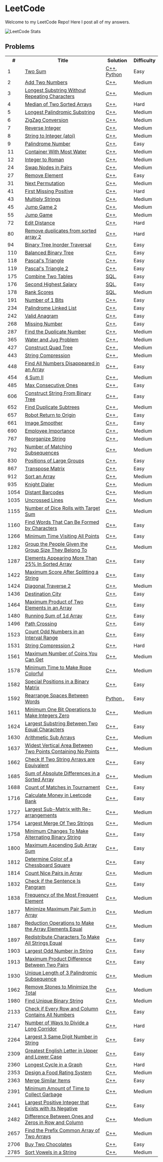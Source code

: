 # LeetCode

Welcome to my LeetCode Repo! Here I post all of my answers.

![LeetCode Stats](https://leetcard.jacoblin.cool/kmdude1000?ext=heatmap)

## Problems

<table width="300">
    <tr>
        <th> # </th>
        <th> Title </th>
        <th> Solution </th>
        <th> Difficulty </th>
    </tr>
    <tr>
        <td> 1 </td>
        <td><a href="https://leetcode.com/problems/two-sum">Two Sum</a></td>
        <td>
            <a href="./algorithms/cpp/two_sum/two_sum.cpp">C++</a>, 
            <a href="./algorithms/python/two_sum/two_sum.py">Python</a>
        </td>
        <td>Easy</td>
    </tr>
    <tr>
        <td> 2 </td>
        <td>
            <a href="https://leetcode.com/problems/add-two-numbers">Add Two Numbers</a>
        </td>
        <td>
            <a href="./algorithms/cpp/add_two_numbers/add_two_numbers.cpp">C++</a>, 
        </td>
        <td>Medium</td> 
    </tr>
    <tr>
        <td>3</td>
        <td>
            <a href="https://leetcode.com/problems/longest-substring-without-repeating-characters">
                Longest Substring Without Repeating Characters
            </a>
        </td>
        <td>
            <a href="./algorithms/cpp/length_of_longest_substring/length_of_longest_substring.cpp">C++</a>,
        </td>
        <td>Medium</td>
    </tr>
    <tr>
        <td>4</td>
        <td>
            <a href="https://leetcode.com/problems/median-of-two-sorted-arrays">
                Median of Two Sorted Arrays
            </a>
        </td>
        <td>
            <a href="./algorithms/cpp/median_of_two_sorted_arrays/median_of_two_sorted_arrays.cpp">C++</a>,
        </td>
        <td>Hard</td>
    </tr>
    <tr>
        <td>5</td>
        <td>
            <a href="https://leetcode.com/problems/longest-palindromic-substring">
                Longest Palindromic Substring
            </a>
        </td>
        <td>
            <a href="./algorithms/cpp/longest_palindromic_substring/longest_palindromic_substring.cpp">C++</a>,
        </td>
        <td>Medium</td>
    </tr>
    <tr>
        <td>6</td>
        <td>
            <a href="https://leetcode.com/problems/zigzag-conversion">
                ZigZag Conversion
            </a>
        </td>
        <td>
            <a href="./algorithms/cpp/zigzag_conversion/zigzag_conversion.cpp">C++</a>,
        </td>
        <td>Medium</td>
    </tr>
    <tr>
        <td>7</td>
        <td>
            <a href="https://leetcode.com/problems/reverse-integer">
                Reverse Integer
            </a>
        </td>
        <td>
            <a href="./algorithms/cpp/reverse_integer/reverse_integer.cpp">C++</a>,
        </td>
        <td>Medium</td>
    </tr>
    <tr>
        <td>8</td>
        <td>
            <a href="https://leetcode.com/problems/string-to-integer-atoi">
                String to Integer (atoi)
            </a>
        </td>
        <td>
            <a href="./algorithms/cpp/string_to_integer_atoi/string_to_integer_atoi.cpp">C++</a>,
        </td>
        <td>Medium</td>
    </tr>
    <tr>
        <td>9</td>
        <td>
            <a href="https://leetcode.com/problems/palindrome-number">
                Palindrome Number
            </a>
        </td>
        <td>
            <a href="./algorithms/cpp/palindrome_number/palindrome_number.cpp">C++</a>,
        </td>
        <td>Easy</td>
    </tr>
    <tr>
        <td>11</td>
        <td>
            <a href="https://leetcode.com/problems/container-with-most-water">
                Container With Most Water
            </a>
        </td>
        <td>
            <a href="./algorithms/cpp/container_with_most_water/container_with_most_water.cpp">C++</a>,
        </td>
        <td>Medium</td>
    </tr>
    <tr>
        <td>12</td>
        <td>
            <a href="https://leetcode.com/problems/integer-to-roman/">
                Integer to Roman
            </a>
        </td>
        <td>
            <a href="./algorithms/cpp/integer_to_roman/integer_to_roman.cpp">C++</a>,
        </td>
        <td>Medium</td>
    </tr>
    <tr>
        <td>24</td>
        <td>
            <a href="https://leetcode.com/problems/swap-nodes-in-pairs/">
                Swap Nodes in Pairs
            </a>
        </td>
        <td>
            <a href="./algorithms/cpp/swap_nodes_in_pairs/swap_nodes_in_pairs.cpp">C++</a>,
        </td>
        <td>Medium</td>
    </tr>
    <tr>
        <td>27</td>
        <td>
            <a href="https://leetcode.com/problems/remove-element/description/">
                Remove Element
            </a>
        </td>
        <td>
            <a href="./algorithms/cpp/remove_element/remove_element.cpp">C++</a>,
        </td>
        <td>Easy</td>
    </tr>
    <tr>
        <td>31</td>
        <td>
            <a href="https://leetcode.com/problems/next-permutation/">
                Next Permutation
            </a>
        </td>
        <td>
            <a href="./algorithms/cpp/next_permutation/next_permutation.cpp">C++</a>,
        </td>
        <td>Medium</td>
    </tr>
    <tr>
        <td>41</td>
        <td>
            <a href="https://leetcode.com/problems/first-missing-positive/">
                First Missing Positive
            </a>
        </td>
        <td>
            <a href="./algorithms/cpp/first_missing_positive/solution.md">C++</a>,
        </td>
        <td>Hard</td>
    </tr>
    <tr>
        <td>43</td>
        <td>
            <a href="https://leetcode.com/problems/multiply-strings/">
                Multiply Strings
            </a>
        </td>
        <td>
            <a href="./algorithms/cpp/multiply_strings/multiply_strings.cpp">C++</a>,
        </td>
        <td>Medium</td>
    </tr>
    <tr>
        <td>45</td>
        <td>
            <a href="https://leetcode.com/problems/jump-game-ii/">
                Jump Game 2
            </a>
        </td>
        <td>
            <a href="./algorithms/cpp/jump_game2/jump_game2.cpp">C++</a>,
        </td>
        <td>Medium</td>
    </tr>
    <tr>
        <td>55</td>
        <td>
            <a href="https://leetcode.com/problems/jump-game/">
                Jump Game
            </a>
        </td>
        <td>
            <a href="./algorithms/cpp/jump_game/jump_game.cpp">C++</a>,
        </td>
        <td>Medium</td>
    </tr>
    <tr>
        <td>72</td>
        <td>
            <a href="https://leetcode.com/problems/edit-distance/">
                Edit Distance
            </a>
        </td>
        <td>
            <a href="./algorithms/cpp/edit_distance/edit_distance.cpp">C++</a>,
        </td>
        <td>Hard</td>
    </tr>
    <tr>
        <td>80</td>
        <td>
        <a href="https://leetcode.com/problems/remove-duplicates-from-sorted-array-ii/">
            Remove duplicates from sorted array 2
        </a>
        </td>
        <td>
            <a href="./algorithms/cpp/edit_distance/edit_distance.cpp">C++</a>,
        </td>
        <td>Hard</td>
    </tr>
    <tr>
        <td>94</td>
        <td>
        <a href="https://leetcode.com/problems/binary-tree-inorder-traversal/description/">
            Binary Tree Inorder Traversal
        </a>
        </td>
        <td>
            <a href="./algorithms/cpp/binary_tree_inorder_traversal/solution.md">C++</a>,
        </td>
        <td>Easy</td>
    </tr>
    <tr>
        <td>110</td>
        <td>
            <a href="https://leetcode.com/problems/balanced-binary-tree/">
                Balanced Binary Tree
            </a>
        </td>
        <td>
            <a href="./algorithms/cpp/balanced_binary_tree/balanced_binary_tree.cpp">C++</a>,
        </td>
        <td>Easy</td>
    </tr>
    <tr>
        <td>118</td>
        <td>
            <a href="https://leetcode.com/problems/pascals-triangle/">
                Pascal's Triangle
            </a>
        </td>
        <td>
            <a href="./algorithms/cpp/pascals_triangle/pascals_triangle.cpp">C++</a>,
        </td>
        <td>Easy</td>
    </tr>
    <tr>
        <td>119</td>
        <td>
            <a href="https://leetcode.com/problems/pascals-triangle-ii/">
                Pascal's Triangle 2
            </a>
        </td>
        <td>
            <a href="./algorithms/cpp/pascals_triangle2/pascals_triangle2.cpp">C++</a>,
        </td>
        <td>Easy</td>
    </tr>
    <tr>
        <td>175</td>
        <td>
            <a href="https://leetcode.com/problems/combine-two-tables/">
                Combine Two Tables
            </a>
        </td>
        <td>
            <a href="./algorithms/sql/combine_two_tables.sql">SQL</a>,
        </td>
        <td>Easy</td>
    </tr>
    <tr>
        <td>176</td>
        <td>
            <a href="https://leetcode.com/problems/second-highest-salary/">
                Second Highest Salary
            </a>
        </td>
        <td>
            <a href="./algorithms/sql/second_highest_salary.sql">SQL</a>,
        </td>
        <td>Easy</td>
    </tr>
    <tr>
        <td>178</td>
        <td>
            <a href="https://leetcode.com/problems/rank-scores">
                Rank Scores
            </a>
        </td>
        <td>
            <a href="./algorithms/sql/rank_scores.sql">SQL</a>,
        </td>
        <td>Medium</td>
    </tr>
    <tr>
        <td>191</td>
        <td>
            <a href="https://leetcode.com/problems/number-of-1-bits/">
                Number of 1 Bits
            </a>
        </td>
        <td>
            <a href="./algorithms/cpp/number_of_1_bits/solution.md">C++</a>,
        </td>
        <td>Easy</td>
    </tr>
    <tr>
        <td>234</td>
        <td>
            <a href="https://leetcode.com/problems/palindrome-linked-list/">
                Palindrome Linked List
            </a>
        </td>
        <td>
            <a href="./algorithms/cpp/palindrome_linked_list/palindrome_linked_list.cpp">C++</a>,
        </td>
        <td>Easy</td>
    </tr>
    <tr>
        <td>242</td>
        <td>
            <a href="https://leetcode.com/problems/valid-anagram/description">
                Valid Anagram
            </a>
        </td>
        <td>
            <a href="./algorithms/cpp/valid_anagram/solution.md">C++</a>,
        </td>
        <td>Easy</td>
    </tr>
    <tr>
        <td>268</td>
        <td>
            <a href="https://leetcode.com/problems/missing-number/">
                Missing Number
            </a>
        </td>
        <td>
            <a href="./algorithms/cpp/missing_number/solution.md">C++</a>,
        </td>
        <td>Easy</td>
    </tr>
    <tr>
        <td>287</td>
        <td>
            <a href="https://leetcode.com/problems/find-the-duplicate-number/">
                Find the Duplicate Number
            </a>
        </td>
        <td>
            <a href="./algorithms/cpp/find_the_duplicate_number/solution.md">C++</a>,
        </td>
        <td>Medium</td>
    </tr>
    <tr>
        <td>365</td>
        <td>
            <a href="https://leetcode.com/problems/water-and-jug-problem/">
                Water and Jug Problem
            </a>
        </td>
        <td>
            <a href="./algorithms/cpp/water_and_jug/water_and_jug.cpp">
                C++
            </a>,
        </td>
        <td>Medium</td>
    </tr>
    <tr>
        <td>427</td>
        <td>
            <a href="https://leetcode.com/problems/construct-quad-tree/">
                Construct Quad Tree
            </a>
        </td>
        <td>
            <a href="./algorithms/cpp/construct_quad_tree/construct_quad_tree.cpp">
                C++
            </a>,
        </td>
        <td>Medium</td>
    </tr>
    <tr>
        <td>443</td>
        <td>
            <a href="https://leetcode.com/problems/string-compression/">
                String Compression
            </a>
        </td>
        <td>
            <a href="./algorithms/cpp/string_compression/string_compression.cpp">
                C++
            </a>,
        </td>
        <td>Medium</td>
    </tr>
    <tr>
        <td>448</td>
        <td>
            <a href="https://leetcode.com/problems/find-all-numbers-disappeared-in-an-array/">
                Find All Numbers Disappeared in an Array
            </a>
        </td>
        <td>
            <a href="./algorithms/cpp/find_all_numbers_disappeared_in_an_array/solution.md">
                C++
            </a>,
        </td>
        <td>Easy</td>
    </tr>
    <tr>
        <td>454</td>
        <td>
            <a href="https://leetcode.com/problems/4sum-ii/">
                4 Sum II
            </a>
        </td>
        <td>
            <a href="./algorithms/cpp/4sum2/4sum2.cpp">
                C++
            </a>,
        </td>
        <td>Medium</td>
    </tr>
    <tr>
        <td>485</td>
        <td>
            <a href="https://leetcode.com/problems/max-consecutive-ones/">
                Max Consecutive Ones
            </a>
        </td>
        <td>
            <a href="./algorithms/cpp/find_max_consecutive_ones/find_max_consecutive_ones.cpp">
                C++
            </a>,
        </td>
        <td>Easy</td>
    </tr>
    <tr>
        <td>606</td>
        <td>
            <a href="https://leetcode.com/problems/construct-string-from-binary-tree/">
                Construct String From Binary Tree
            <s/a>
        </td>
        <td>
            <a href="./algorithms/cpp/construct_string_from_binary_tree/solution.md">
                C++
            </a>,
        </td>
        <td>Easy</td>
    </tr>
    <tr>
        <td>652</td>
        <td>
            <a href="https://leetcode.com/problems/find-duplicate-subtrees/">
                Find Duplicate Subtrees
            </a>
        </td>
        <td>
            <a href="./algorithms/cpp/find_duplicate_subtrees/find_duplicate_subtrees.cpp">
                C++
            </a>,
        </td>
        <td>Medium</td>
    </tr>
    <tr>
        <td>657</td>
        <td>
            <a href="https://leetcode.com/problems/robot-return-to-origin/description/">
                Robot Return to Origin
            </a>
        </td>
        <td>
            <a href="./algorithms/cpp/robot_return_to_origin/robot_return_to_origin.cpp">
                C++
            </a>,
        </td>
        <td>Easy</td>
    </tr>
    <tr>
        <td>661</td>
        <td>
            <a href="https://leetcode.com/problems/image-smoother">
                Image Smoother
            </a>
        </td>
        <td>
            <a href="./algorithms/cpp/image_smoother/solution.md">
                C++
            </a>,
        </td>
        <td>Easy</td>
    </tr>
    <tr>
        <td>690</td>
        <td>
            <a href="https://leetcode.com/problems/employee-importance/description/">
                Employee Importance
            </a>
        </td>
        <td>
            <a href="./algorithms/cpp/employee_importance/employee_importance.cpp">
                C++
            </a>,
        </td>
        <td>Medium</td>
    </tr>
    <tr>
        <td>767</td>
        <td>
            <a href="https://leetcode.com/problems/reorganize-string/description/">
                Reorganize String
            </a>
        </td>
        <td>
            <a href="./algorithms/cpp/reorganize_string/solution.md">
                C++
            </a>,
        </td>
        <td>Medium</td>
    </tr>
    <tr>
        <td>792</td>
        <td>
            <a href="https://leetcode.com/problems/number-of-matching-subsequences/">
                Number of Matching Subsequences
            </a>
        </td>
        <td>
            <a href="./algorithms/cpp/number_of_matching_subsequences/number_of_matching_subsequences.cpp">C++</a>,
        </td>
        <td>Medium</td>
    </tr>
    <tr>
        <td>830</td>
        <td>
            <a href="https://leetcode.com/problems/positions-of-large-groups/">
                Positions of Large Groups
            </a>
        </td>
        <td>
            <a href="./algorithms/cpp/positions_of_large_groups/positions_of_large_groups.cpp">C++</a>,
        </td>
        <td>Easy</td>
    </tr>
    <tr>
        <td>867</td>
        <td>
            <a href="https://leetcode.com/problems/transpose-matrix/description/">
                Transpose Matrix
            </a>
        </td>
        <td>
            <a href="./algorithms/cpp/transpose_matrix/solution.md">C++</a>,
        </td>
        <td>Easy</td>
    </tr>
    <tr>
        <td>912</td>
        <td>
            <a href="https://leetcode.com/problems/sort-an-array/">
                Sort an Array
            </a>
        </td>
        <td>
            <a href="./algorithms/cpp/sort_an_array/sort_an_array.cpp">C++</a>,
        </td>
        <td>Medium</td>
    </tr>
    <tr>
        <td>935</td>
        <td>
            <a href="https://leetcode.com/problems/knight-dialer/description/">
                Knight Dialer
            </a>
        </td>
        <td>
            <a href="./algorithms/cpp/knight_dialer/knight_dialer.md">C++</a>,
        </td>
        <td>Medium</td>
    </tr>
    <tr>
        <td>1054</td>
        <td>
            <a href="https://leetcode.com/problems/distant-barcodes/">
                Distant Barcodes
            </a>
        </td>
        <td>
            <a href="./algorithms/cpp/distant_barcodes/distant_barcodes.cpp">C++</a>,
        </td>
        <td>Medium</td>
    </tr>
    <tr>
        <td>1035</td>
        <td>
            <a href="https://leetcode.com/problems/uncrossed-lines/">
                Uncrossed Lines
            </a>
        </td>
        <td>
            <a href="./algorithms/cpp/uncrossed_lines/uncrossed_lines.cpp">C++</a>,
        </td>
        <td>Medium</td>
    </tr>
    <tr>
        <td>1155</td>
        <td>
            <a href="https://leetcode.com/problems/number-of-dice-rolls-with-target-sum/description">
                Number of Dice Rolls with Target Sum
            </a>
        </td>
        <td>
            <a href="./algorithms/cpp/number_of_dice_rolls_with_target_sum/solution.md">C++</a>,
        </td>
        <td>Medium</td>
    </tr>
    <tr>
        <td>1160</td>
        <td>
            <a href="https://leetcode.com/problems/find-words-that-can-be-formed-by-characters/">
                Find Words That Can Be Formed by Characters
            </a>
        </td>
        <td>
            <a href="./algorithms/cpp/find_words_that_can_be_formed_by_characters/solution.md">C++</a>,
        </td>
        <td>Easy</td>
    </tr>
    <tr>
        <td>1266</td>
        <td>
            <a href="https://leetcode.com/problems/minimum-time-visiting-all-points/description/">
                Minimum Time Visiting All Points
            </a>
        </td>
        <td>
            <a href="./algorithms/cpp/minimum_time_visiting_all_points/solution.md">C++</a>,
        </td>
        <td>Easy</td>
    </tr>
    <tr>
        <td>1282</td>
        <td>
            <a href="https://leetcode.com/problems/group-the-people-given-the-group-size-they-belong-to/description/">
                Group the People Given the Group Size They Belong To
            </a>
        </td>
        <td>
            <a href="./algorithms/cpp/group_the_people/group_the_people.cpp">C++</a>,
        </td>
        <td>Medium</td>
    </tr>
    <tr>
        <td>1287</td>
        <td>
            <a href="https://leetcode.com/problems/element-appearing-more-than-25-in-sorted-array/">
                Elements Appearing More Than 25% In Sorted Array
            </a>
        </td>
        <td>
            <a href="./algorithms/cpp/element_appearing_more_than_25_percent/solution.md">C++</a>,
        </td>
        <td>Easy</td>
    </tr>
    <tr>
        <td>1422</td>
        <td>
            <a href="https://leetcode.com/problems/maximum-score-after-splitting-a-string/">
                Maximum Score After Splitting a String
            </a>
        </td>
        <td>
            <a href="./algorithms/cpp/maximum_score_after_splitting_a_string/solution.md">C++</a>,
        </td>
        <td>Easy</td>
    </tr>
    <tr>
        <td>1424</td>
        <td>
            <a href="https://leetcode.com/problems/diagonal-traverse-ii/description/">
                Diagonal Traverse 2
            </a>
        </td>
        <td>
            <a href="./algorithms/cpp/diagonal_traverse/diagonal_traverse2.cpp">C++</a>,
        </td>
        <td>Medium</td>
    </tr>
    <tr>
        <td>1436</td>
        <td>
            <a href="https://leetcode.com/problems/destination-city/description">
                Destination City
            </a>
        </td>
        <td>
            <a href="./algorithms/cpp/destination_city/solution.md">C++</a>,
        </td>
        <td>Easy</td>
    </tr>
    <tr>
        <td>1464</td>
        <td>
            <a href="https://leetcode.com/problems/maximum-product-of-two-elements-in-an-array/">
                Maximum Product of Two Elements in an Array
            </a>
        </td>
        <td>
            <a href="./algorithms/cpp/maximum_product_of_two_elements_in_an_array/solution.md">C++</a>,
        </td>
        <td>Easy</td>
    </tr>
    <tr>
        <td>1480</td>
        <td>
            <a href="https://leetcode.com/problems/running-sum-of-1d-array/">
                Running Sum of 1d Array
            </a>
        </td>
        <td>
            <a href="./algorithms/cpp/running_sum_1d_array/running_sum_1d_array.cpp">C++</a>,
        </td>
        <td>Easy</td>
    </tr>
    <tr>
        <td>1496</td>
        <td>
            <a href="https://leetcode.com/problems/path-crossing">
                Path Crossing
            </a>
        </td>
        <td>
            <a href="./algorithms/cpp/path_crossing/solution.md">C++</a>,
        </td>
        <td>Easy</td>
    </tr>
    <tr>
        <td>1523</td>
        <td>
            <a href="https://leetcode.com/problems/count-odd-numbers-in-an-interval-range/">
                Count Odd Numbers in an Interval Range
            </a>
        </td>
        <td>
            <a href="./algorithms/cpp/count_odd_numbers_in_an_interval_range/count_odd_numbers_in_an_interval_range.cpp">C++</a>,
        </td>
        <td>Easy</td>
    </tr>
    <tr>
        <td>1531</td>
        <td>
            <a href="https://leetcode.com/problems/string-compression-ii/description/">
                String Compression 2
            </a>
        </td>
        <td>
            <a href="./algorithms/cpp/string_compression/string_compression2.md">C++</a>,
        </td>
        <td>Hard</td>
    </tr>
    <tr>
        <td>1561</td>
        <td>
            <a href="https://leetcode.com/problems/maximum-number-of-coins-you-can-get/">
                Maximum Number of Coins You Can Get
            </a>
        </td>
        <td>
            <a href="./algorithms/cpp/maximum_number_of_coins/maximum_number_of_coins.md">C++</a>,
        </td>
        <td>Medium</td>
    </tr>
    <tr>
        <td>1578</td>
        <td>
            <a href="https://leetcode.com/problems/minimum-time-to-make-rope-colorful/description/">
                Minimum Time to Make Rope Colorful
            </a>
        </td>
        <td>
            <a href="./algorithms/cpp/minimum_time_to_make_rope_colorful/solution.md">C++</a>,
        </td>
        <td>Medium</td>
    </tr>
    <tr>
        <td>1582</td>
        <td>
            <a href="https://leetcode.com/problems/special-positions-in-a-binary-matrix/description/">
                Special Positions in a Binary Matrix
            </a>
        </td>
        <td>
            <a href="./algorithms/cpp/special_positions_in_a_binary_matrix/solution.md">C++</a>,
        </td>
        <td>Easy</td>
    </tr>
    <tr>
        <td>1592</td>
        <td>
            <a href="https://leetcode.com/problems/rearrange-spaces-between-words/">
                Rearrange Spaces Between Words
            </a>
        </td>
        <td>
            <a href="./algorithms/python/rearrange_spaces_between_words/rearrange_spaces_between_words.py">
                Python
            </a>,
        </td>
        <td>Easy</td>
    </tr>
    <tr>
        <td>1611</td>
        <td>
            <a href="https://leetcode.com/problems/minimum-one-bit-operations-to-make-integers-zero/">
                Minimum One Bit Operations to Make Integers Zero
            </a>
        </td>
        <td>
            <a href="./algorithms/cpp/minimum_one_bit_operations/solution.md">
                C++
            </a>,
        </td>
        <td>Medium</td>
    </tr>
    <tr>
        <td>1624</td>
        <td>
            <a href="https://leetcode.com/problems/largest-substring-between-two-equal-characters/">
                Largest Substring Between Two Equal Characters
            </a>
        </td>
        <td>
            <a href="./algorithms/cpp/largest_substring_between_two_equal_characters/solution.md">
                C++
            </a>,
        </td>
        <td>Easy</td>
    </tr>
    <tr>
        <td>1630</td>
        <td>
            <a href="https://leetcode.com/problems/arithmetic-subarrays/description/">
                Arithmetic Sub Arrays
            </a>
        </td>
        <td>
            <a href="./algorithms/cpp/arithmetic_subarrays/arithmetic_subarrays.cpp">
                C++
            </a>,
        </td>
        <td>Medium</td>
    </tr>
    <tr>
        <td>1637</td>
        <td>
            <a href="https://leetcode.com/problems/widest-vertical-area-between-two-points-containing-no-points/description/">
                Widest Vertical Area Between Two Points Containing No Points
            </a>
        </td>
        <td>
            <a href="./algorithms/cpp/widest_vertical_area_between_two_points/solution.md">
                C++
            </a>,
        </td>
        <td>Medium</td>
    </tr>
    <tr>
        <td>1662</td>
        <td>
            <a href="https://leetcode.com/problems/check-if-two-string-arrays-are-equivalent/description/">
                Check If Two String Arrays are Equivalent
            </a>
        </td>
        <td>
            <a href="./algorithms/cpp/check_if_two_strings_are_equal/solution.md">
                C++
            </a>,
        </td>
        <td>Easy</td>
    </tr>
    <tr>
        <td>1685</td>
        <td>
            <a href="https://leetcode.com/problems/sum-of-absolute-differences-in-a-sorted-array/description/">
                Sum of Absolute Differences in a Sorted Array
            </a>
        </td>
        <td>
            <a href="./algorithms/cpp/sum_of_absolute_differences/sum_of_absolute_differences.md">
                C++
            </a>,
        </td>
        <td>Medium</td>
    </tr>
    <tr>
        <td>1688</td>
        <td>
            <a href="https://leetcode.com/problems/count-of-matches-in-tournament/">
                Count of Matches in Tournament
            </a>
        </td>
        <td>
            <a href="./algorithms/cpp/count_of_matches_in_a_tournament/solution.md">
                C++
            </a>,
        </td>
        <td>Easy</td>
    </tr>
    <tr>
        <td>1716</td>
        <td>
            <a href="https://leetcode.com/problems/calculate-money-in-leetcode-bank/">
                Calculate Money in Leetcode Bank
            </a>
        </td>
        <td>
            <a href="./algorithms/cpp/calculate_money_in_leetcode_bank/solution.md">
                C++
            </a>,
        </td>
        <td>Easy</td>
    </tr>
    <tr>
        <td>1727</td>
        <td>
            <a href="https://leetcode.com/problems/largest-submatrix-with-rearrangements/description/">
                Largest Sub-Matrix with Re-arrangements
            </a>
        </td>
        <td>
            <a href="./algorithms/cpp/largest_submatrix_with_rearrangements/largest_submatrix_with_rearrangements.md">
                C++
            </a>,
        </td>
        <td>Medium</td>
    </tr>
    <tr>
        <td>1754</td>
        <td>
            <a href="https://leetcode.com/problems/largest-merge-of-two-strings/">
                Largest Merge Of Two Strings
            </a>
        </td>
        <td>
            <a href="./algorithms/cpp/largest_merge_of_two_strings/largest_merge_of_two_strings.cpp">
                C++
            </a>,
        </td>
        <td>Medium</td>
    </tr>
    <tr>
        <td>1758</td>
        <td>
            <a href="https://leetcode.com/problems/minimum-changes-to-make-alternating-binary-string/description/">
                Minimum Changes To Make Alternating Binary String
            </a>
        </td>
        <td>
            <a href="./algorithms/cpp/minimum_change_to_binary_string/minimum_change_to_binary_string.cpp">
                C++
            </a>,
        </td>
        <td>Easy</td>
    </tr>
    <tr>
        <td>1800</td>
        <td>
            <a href="https://leetcode.com/problems/maximum-ascending-subarray-sum/description/">
                Maximum Ascending Sub Array Sum
            </a>
        </td>
        <td>
            <a href="./algorithms/cpp/maximum_ascending_subarray_sum/maximum_ascending_subarray_sum.cpp">
                C++
            </a>,
        </td>
        <td>Easy</td>
    </tr>
    <tr>
        <td>1812</td>
        <td>
            <a href="https://leetcode.com/problems/determine-color-of-a-chessboard-square/">
                Determine Color of a Chessboard Square
            </a>
        </td>
        <td>
            <a href="./algorithms/cpp/determine_color_of_chessboard_square/determine_color_of_chessboard_square.cpp">C++</a>,
        </td>
        <td>Easy</td>
    </tr>
    <tr>
        <td>1814</td>
        <td>
            <a href="https://leetcode.com/problems/count-nice-pairs-in-an-array/description/">
                Count Nice Pairs in Array
            </a>
        </td>
        <td>
            <a href="./algorithms/cpp/count_nice_pairs_in_array/count_nice_pairs_in_array.cpp">C++</a>,
        </td>
        <td>Medium</td>
    </tr>
    <tr>
        <td>1832</td>
        <td>
            <a href="https://leetcode.com/problems/check-if-the-sentence-is-pangram/">
                Check if the Sentence Is Pangram
            </a>
        </td>
        <td>
            <a href="./algorithms/cpp/check_if_pangram/check_if_pangram.cpp">C++</a>,
        </td>
        <td>Easy</td>
    </tr>
    <tr>
        <td>1838</td>
        <td>
            <a href="https://leetcode.com/problems/frequency-of-the-most-frequent-element/description/">
                Frequency of the Most Frequent Element
            </a>
        </td>
        <td>
            <a href="./algorithms/cpp/frequency_of_the_most_frequent_element/frequency_of_the_most_frequent_element.cpp">C++</a>,
        </td>
        <td>Medium</td>
    </tr>
    <tr>
        <td>1877</td>
        <td>
            <a href="https://leetcode.com/problems/minimize-maximum-pair-sum-in-array/description/">
                Minimize Maximum Pair Sum in Array
            </a>
        </td>
        <td>
            <a href="./algorithms/cpp/minimize_maximum_pair/minimize_maximum_pair.cpp">C++</a>,
        </td>
        <td>Medium</td>
    </tr>
    <tr>
        <td>1887</td>
        <td>
            <a href="https://leetcode.com/problems/reduction-operations-to-make-the-array-elements-equal/description">
                Reduction Operations to Make the Array Elements Equal
            </a>
        </td>
        <td>
            <a href="./algorithms/cpp/make_array_equal_elements/make_array_equal_elements.cpp">C++</a>,
        </td>
        <td>Medium</td>
    </tr>
    <tr>
        <td>1897</td>
        <td>
            <a href="https://leetcode.com/problems/redistribute-characters-to-make-all-strings-equal/">
                Redistribute Characters To Make All Strings Equal
            </a>
        </td>
        <td>
            <a href="./algorithms/cpp/redistribute_characters_to_make_all_strings_equal/solution.md">C++</a>,
        </td>
        <td>Easy</td>
    </tr>
    <tr>
        <td>1903</td>
        <td>
            <a href="https://leetcode.com/problems/largest-odd-number-in-string/description">
                Largest Odd Number in String
            </a>
        </td>
        <td>
            <a href="./algorithms/cpp/largest_odd_number_in_string/solution.md">C++</a>,
        </td>
        <td>Easy</td>
    </tr>
    <tr>
        <td>1913</td>
        <td>
            <a href="https://leetcode.com/problems/maximum-product-difference-between-two-pairs">
                Maximum Product Difference Between Two Pairs
            </a>
        </td>
        <td>
            <a href="./algorithms/cpp/maximum_product_difference_between_two_pairs/solution.md">C++</a>,
        </td>
        <td>Easy</td>
    </tr>
    <tr>
        <td>1930</td>
        <td>
            <a href="https://leetcode.com/problems/unique-length-3-palindromic-subsequences/description/">
                Unique Length of 3 Palindromic Subsequence
            </a>
        </td>
        <td>
            <a href="./algorithms/cpp/unique_length_3_palindromic_subsequence/unique_length_3_palindromic_subsequence.cpp">C++</a>,
        </td>
        <td>Medium</td>
    </tr>
    <tr>
        <td>1962</td>
        <td>
            <a href="https://leetcode.com/problems/remove-stones-to-minimize-the-total/">
                Remove Stones to Minimize the Total
            </a>
        </td>
        <td>
            <a href="./algorithms/cpp/remove_stones_to_minimize_total/remove_stones_to_minimize_total.cpp">C++</a>,
        </td>
        <td>Medium</td>
    </tr>
    <tr>
        <td>1980</td>
        <td>
            <a href="https://leetcode.com/problems/find-unique-binary-string/description/">
                Find Unique Binary String
            </a>
        </td>
        <td>
            <a href="./algorithms/cpp/find_unique_binary_string/find_unique_binary_string.cpp">C++</a>,
        </td>
        <td>Medium</td>
    </tr>
    <tr>
        <td>2133</td>
        <td>
            <a href="https://leetcode.com/problems/determine-color-of-a-chessboard-square/">
                Check if Every Row and Column Contains All Numbers
            </a>
        </td>
        <td>
            <a href="./algorithms/cpp/check_if_every_row_and_column_contains_all_numbers/check_if_every_row_and_column_contains_all_numbers.cpp">C++</a>,
        </td>
        <td>Easy</td>
    </tr>
    <tr>
        <td>2147</td>
        <td>
            <a href="https://leetcode.com/problems/number-of-ways-to-divide-a-long-corridor/description/">
                Number of Ways to Divide a Long Corridor
            </a>
        </td>
        <td>
            <a href="./algorithms/cpp/number_of_ways_to_divide_a_long_corridor/solution.md">C++</a>,
        </td>
        <td>Hard</td>
    </tr>
    <tr>
        <td>2264</td>
        <td>
            <a href="https://leetcode.com/problems/largest-3-same-digit-number-in-string/description">
                Largest 3 Same Digit Number in String
            </a>
        </td>
        <td>
            <a href="./algorithms/cpp/largest_3_same_digit_number_in_string/solution.md">C++</a>,
        </td>
        <td>Easy</td>
    </tr>
    <tr>
        <td>2309</td>
        <td>
            <a href="https://leetcode.com/problems/greatest-english-letter-in-upper-and-lower-case/">
                Greatest English Letter in Upper and Lower Case
            </a>
        </td>
        <td>
            <a href="./algorithms/cpp/greatest_english_letter/greatest_english_letter.cpp">C++</a>,
        </td>
        <td>Easy</td>
    </tr>
    <tr>
        <td>2360</td>
        <td>
            <a href="https://leetcode.com/problems/longest-cycle-in-a-graph/">
                Longest Cycle in a Graph
            </a>
        </td>
        <td>
            <a href="./algorithms/cpp/longest_cycle_in_graph/longest_cycle_in_graph.cpp">C++</a>,
        </td>
        <td>Hard</td>
    </tr>
    <tr>
        <td>2353</td>
        <td>
            <a href="https://leetcode.com/problems/design-a-food-rating-system/description">
                Design a Food Rating System
            </a>
        </td>
        <td>
            <a href="./algorithms/cpp/design_a_food_rating_system/solution.md">C++</a>,
        </td>
        <td>Medium</td>
    </tr>
    <tr>
        <td>2363</td>
        <td>
            <a href="https://leetcode.com/problems/merge-similar-items/">
                Merge Similar Items
            </a>
        </td>
        <td>
            <a href="./algorithms/cpp/merge_similar_items/merge_similar_items.cpp">C++</a>,
        </td>
        <td>Easy</td>
    </tr>
    <tr>
        <td>2391</td>
        <td>
            <a href="https://leetcode.com/problems/minimum-amount-of-time-to-collect-garbage/description">
                Minimum Amount of Time to Collect Garbage
            </a>
        </td>
        <td>
            <a href="./algorithms/cpp/minimum_time_collect_garbage/minimum_time_collect_garbage.cpp">C++</a>,
        </td>
        <td>Medium</td>
    </tr>
    <tr>
        <td>2441</td>
        <td>
            <a href="https://leetcode.com/problems/largest-positive-integer-that-exists-with-its-negative/description/">
                Largest Positive Integer that Exists with its Negative
            </a>
        </td>
        <td>
            <a href="./algorithms/cpp/largest_positive_integer/largest_positive_integer.cpp">C++</a>,
        </td>
        <td>Easy</td>
    </tr>
    <tr>
        <td>2482</td>
        <td>
            <a href="https://leetcode.com/problems/difference-between-ones-and-zeros-in-row-and-column/description/">
                Difference Between Ones and Zeros in Row and Column
            </a>
        </td>
        <td>
            <a href="./algorithms/cpp/difference_between_ones_and_zeros_in_row_and_col/solution.md">C++</a>,
        </td>
        <td>Medium</td>
    </tr>
    <tr>
        <td>2657</td>
        <td>
            <a href="https://leetcode.com/problems/find-the-prefix-common-array-of-two-arrays/">
                Find the Prefix Common Array of Two Arrays
            </a>
        </td>
        <td>
            <a href="./algorithms/cpp/find_prefix_common_array/solution.md">C++</a>,
        </td>
        <td>Medium</td>
    </tr>
    <tr>
        <td>2706</td>
        <td>
            <a href="https://leetcode.com/problems/buy-two-chocolates">
                Buy Two Chocolates
            </a>
        </td>
        <td>
            <a href="./algorithms/cpp/buy_two_chocolates/solution.md">C++</a>,
        </td>
        <td>Easy</td>
    </tr>
    <tr>
        <td>2785</td>
        <td>
            <a href="https://leetcode.com/problems/sort-vowels-in-a-string/description/">
                Sort Vowels in a String
            </a>
        </td>
        <td>
            <a href="./algorithms/cpp/sort_vowels_in_string/sort_vowels_in_string.cpp">C++</a>,
        </td>
        <td>Medium</td>
    </tr>
</table>